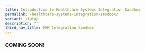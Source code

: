 ```yaml
---
title: Introduction to Healthcare Systems Integration Sandbox
permalink: /healthcare-systems-integration-sandbox/
variant: tiptap
description: ""
third_nav_title: EMR Integration Sandbox
---
```

<h3><strong>COMING SOON!</strong></h3>
<p></p>